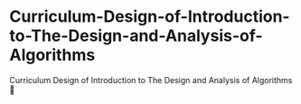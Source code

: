# Curriculum-Design-of-Introduction-to-The-Design-and-Analysis-of-Algorithms
Curriculum Design of Introduction to The Design and Analysis of Algorithms 🤯
